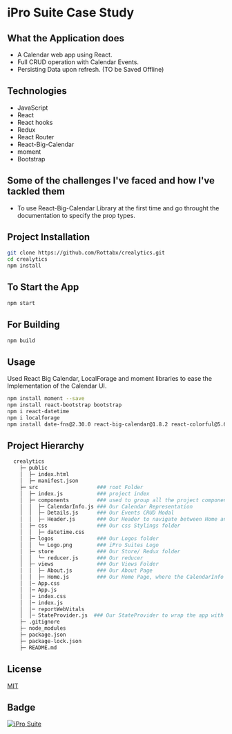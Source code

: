 # iPro Suite Case Study

## What the Application does

- A Calendar web app using React.
- Full CRUD operation with Calendar Events.
- Persisting Data upon refresh. (TO be Saved Offline)

## Technologies

- JavaScript
- React
- React hooks
- Redux
- React Router
- React-Big-Calendar
- moment
- Bootstrap

## Some of the challenges I've faced and how I've tackled them

- To use React-Big-Calendar Library at the first time and go throught the documentation to specify the prop types.

## Project Installation

```bash
git clone https://github.com/Rottabx/crealytics.git
cd crealytics
npm install
```

## To Start the App

```bash
npm start
```

## For Building

```bash
npm build
```

## Usage

Used React Big Calendar, LocalForage and moment libraries to ease the Implementation of the Calendar UI.

```bash
npm install moment --save
npm install react-bootstrap bootstrap
npm i react-datetime
npm i localforage
npm install date-fns@2.30.0 react-big-calendar@1.8.2 react-colorful@5.6.1 @mui/x-date-pickers@5.0.12 @types/react-big-calendar
```

## Project Hierarchy

```bash
  crealytics
    ├─ public
    │  ├─ index.html
    │  ├─ manifest.json
    ├─ src                   ### root Folder
    │  ├─ index.js           ### project index
    │  ├─ components         ### used to group all the project components
    │  │  ├─ CalendarInfo.js ### Our Calendar Representation
    │  │  ├─ Details.js      ### Our Events CRUD Modal
    │  │  ├─ Header.js       ### Our Header to navigate between Home and About Views
    │  ├─ css                ### Our css Stylings folder
    │  │  ├─ datetime.css
    │  ├─ logos              ### Our Logos folder
    │  │  └─ Logo.png        ### iPro Suites Logo
    │  ├─ store              ### Our Store/ Redux folder
    │  │  └─ reducer.js      ### Our reducer
    │  ├─ views              ### Our Views Folder
    │  │  ├─ About.js        ### Our About Page
    │  │  ├─ Home.js         ### Our Home Page, where the CalendarInfo is rendered
    │  │─ App.css
    │  │─ App.js
    │  │─ index.css
    │  │─ index.js
    │  │─ reportWebVitals
    │  │─ StateProvider.js  ### Our StateProvider to wrap the app with Store/ Redux
    ├─ .gitignore
    ├─ node_modules
    ├─ package.json
    ├─ package-lock.json
    ├─ README.md
```

## License

[MIT](https://choosealicense.com/licenses/mit/)

## Badge

<a href="https://www.linkedin.com/company/ipro-suite/"> <img src="https://img.shields.io/badge/iPro%20Suite-Mahmoud%20Rottab-brightgreen?link=https%3A%2F%2Fwww.linkedin.com%2Fcompany%2Fipro-suite%2F" alt="iPro Suite" /> </a>
